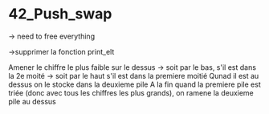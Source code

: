 # 42_Push_swap


-> need to free everything

->supprimer la fonction print_elt


Amener le chiffre le plus faible sur le dessus
    -> soit par le bas, s'il est dans la 2e moité
    -> soit par le haut s'il est dans la premiere moitié
Qunad il est au dessus on le stocke dans la deuxieme pile
A la fin quand la premiere pile est triée (donc avec tous  les chiffres les plus grands), on ramene la deuxieme pile au dessus